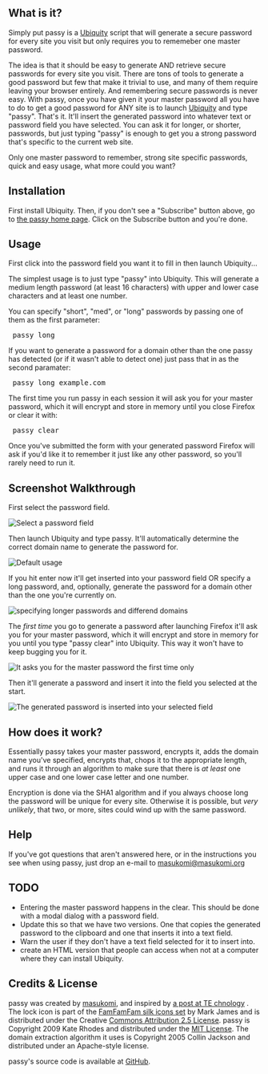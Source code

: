## What is it? ##

Simply put passy is a [Ubiquity](http://labs.mozilla.com/2008/08/introducing-ubiquity/) script that will generate a secure password for every site you visit but only requires you to rememeber one master password.

The idea is that it should be easy to generate AND retrieve secure passwords for every site you visit. There are tons of tools to generate a good password but few that make it trivial to use, and many of them require leaving your browser entirely. And remembering secure passwords is never easy. With passy, once you have given it your master password all you have to do to get a good password for ANY site is to launch [Ubiquity](http://labs.mozilla.com/2008/08/introducing-ubiquity/) and type "passy". That's it. It'll insert the generated password into whatever text or password field you have selected. You can ask it for longer, or shorter, passwords, but just typing "passy" is enough to get you a strong password that's specific to the current web site.

Only one master password to remember, strong site specific passwords, quick and easy usage, what more could you want? 

## Installation ##

First install Ubiquity. Then, if you don't see a "Subscribe" button above, go to [the passy home page](http://www.masukomi.org/projects/ubiquity/passy/). Click on the Subscribe button and you're done. 

## Usage ##

First click into the password field you want it to fill in then launch Ubiquity...

The simplest usage is to just type "passy" into Ubiquity. This will generate a medium length password (at least 16 characters) with upper and lower case characters and at least one number.

You can specify "short", "med", or "long" passwords by passing one of them as the first parameter:

<pre>
 passy long
</pre>

If you want to generate a password for a domain other than the one passy has detected (or if it wasn't able to detect one) just pass that in as the second paramater:

<pre>
 passy long example.com
</pre>

The first time you run passy in each session it will ask you for your master password, which it will encrypt and store in memory until you close Firefox or clear it with:
 
<pre>
 passy clear 
</pre>

Once you've submitted the form with your generated password Firefox will ask if you'd like it to remember it just like any other password, so you'll rarely need to run it.

## Screenshot Walkthrough ##

First select the password field.

![Select a password field](http://www.masukomi.org/projects/ubiquity/passy/images/passy_initial_form.png)

Then launch Ubiquity and type passy. It'll automatically determine the correct domain name to generate the password for.

![Default usage](http://www.masukomi.org/projects/ubiquity/passy/images/passy_default.png)

If you hit enter now it'll get inserted into your password field OR specify a long password, and, optionally, generate the password for a domain other than the one you're currently on.

![specifying longer passwords and differend domains](http://www.masukomi.org/projects/ubiquity/passy/images/passy_override.png)

The _first time_ you go to generate a password after launching Firefox it'll ask you for your master password, which it will encrypt and store in memory for you until you type "passy clear" into Ubiquity. This way it won't have to keep bugging you for it.

![It asks you for the master password the first time only](http://www.masukomi.org/projects/ubiquity/passy/images/passy_master_password.jpg)

Then it'll generate a password and insert it into the field you selected at the start.

![The generated password is inserted into your selected field](http://www.masukomi.org/projects/ubiquity/passy/images/passy_inserted.jpg)

## How does it work? ##

Essentially passy takes your master password, encrypts it, adds the domain name you've specified, encrypts that, chops it to the appropriate length, and runs it through an algorithm to make sure that there is *at least* one upper case and one lower case letter and one number. 

Encryption is done via the SHA1 algorithm and if you always choose long the password will be unique for every site. Otherwise it is possible, but *very unlikely*, that two, or more, sites could wind up with the same password. 

## Help ##

If you've got questions that aren't answered here, or in the instructions you see when using passy, just drop an e-mail to <masukomi@masukomi.org>

## TODO ##

* Entering the master password happens in the clear. This should be done with a modal dialog with a password field.
* Update this so that we have two versions. One that copies the generated password to the clipboard
and one that inserts it into a text field.
* Warn the user if they don't have a text field selected for it to insert into.
* create an HTML version that people can access when not at a computer where they can install Ubiquity.


## Credits & License ##
passy was created by [masukomi](http://www.masukomi.org), and inspired by [a post at TE chnology](http://blog.tetrack.com/2009/02/too-many-passwords/) . The lock icon is part of the [FamFamFam silk icons set](http://www.famfamfam.com/lab/icons/silk/) by Mark James and is distributed under the Creative [Commons Attribution 2.5 License](http://creativecommons.org/licenses/by/2.5/). passy is Copyright 2009 Kate Rhodes and distributed under the [MIT License](http://www.opensource.org/licenses/mit-license.php). The domain extraction algorithm it uses is  Copyright 2005 Collin Jackson and distributed under an Apache-style license.

passy's source code is available at [GitHub](https://github.com/masukomi/passy/).

<link rel="commands" href="http://www.masukomi.org/projects/ubiquity/passy/passy.js" name="Script Name" />

